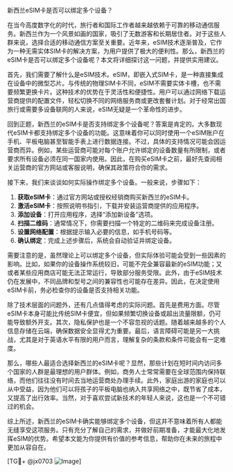 新西兰eSIM卡是否可以绑定多个设备？

在当今高度数字化的时代，旅行者和国际工作者越来越依赖于可靠的移动通信服务。新西兰作为一个风景如画的国家，吸引了无数游客和长期居住者。对于这些人群来说，选择合适的移动通信方案至关重要。近年来，eSIM技术逐渐普及，它作为一种无需实体SIM卡的解决方案，为用户提供了极大的便利性。那么，新西兰的eSIM卡是否可以绑定多个设备呢？本文将详细探讨这一问题，并提供实用建议。

首先，我们需要了解什么是eSIM技术。eSIM，即嵌入式SIM卡，是一种直接集成在设备中的微型芯片。与传统的物理SIM卡不同，eSIM不需要实体卡槽，也不需要频繁更换卡片。这种技术的优势在于灵活性和便捷性。用户可以通过网络下载运营商提供的配置文件，轻松切换不同的网络服务商或更改套餐计划。对于经常出国旅行或需要多设备联网的人来说，eSIM无疑是一个革命性的进步。

回到正题，新西兰的eSIM卡是否支持绑定多个设备呢？答案是肯定的。大多数现代eSIM卡都支持绑定多个设备的功能。这意味着你可以同时使用一个eSIM账户在手机、平板电脑甚至智能手表上进行数据连接。不过，具体的支持情况可能会因运营商而异。例如，某些运营商可能对每个账户允许绑定的设备数量有所限制，或者要求所有设备必须在同一国家内使用。因此，在购买eSIM卡之前，最好先查阅相关运营商的官方网站或客服说明，确保其政策符合你的需求。

接下来，我们来谈谈如何实际操作绑定多个设备。一般来说，步骤如下：

1. **获取eSIM卡**：通过官方网站或授权经销商购买新西兰的eSIM卡。
2. **激活eSIM卡**：按照说明书指引，下载并安装运营商提供的应用程序。
3. **添加设备**：打开应用程序，选择“添加新设备”选项。
4. **扫描二维码**：通常情况下，你需要扫描一个特定的二维码来完成设备注册。
5. **设置网络配置**：根据提示输入必要的信息，如手机号码等。
6. **确认绑定**：完成上述步骤后，系统会自动验证并绑定设备。

需要注意的是，虽然理论上可以绑定多个设备，但实际体验可能会受到一些因素的影响。比如，如果你的设备操作系统较旧，可能不完全兼容最新的eSIM功能；又或者某些应用商店可能无法正常运行，导致部分服务受限。此外，由于eSIM技术仍在发展中，不同品牌和型号之间的兼容性也可能存在差异。因此，在决定使用eSIM卡前，务必检查你的设备是否支持相关功能。

除了技术层面的问题外，还有几点值得考虑的实际问题。首先是费用方面。尽管eSIM卡本身可能比传统SIM卡便宜，但如果频繁切换设备或超出流量限额，仍可能导致额外开支。其次，隐私保护也是一个不容忽视的话题。随着越来越多的个人信息存储在云端，确保数据安全显得尤为重要。最后，语言障碍可能是另一大挑战，尤其是对于英语水平有限的用户而言，理解复杂的条款和条件可能会有一定难度。

那么，哪些人最适合选择新西兰的eSIM卡呢？显然，那些计划在短时间内访问多个国家的人群是最理想的用户群体。例如，商务人士常常需要在全球范围内保持联络，而他们往往没有时间去当地运营商处办理手续。此外，家庭出游的家庭也可以从中受益，因为他们可以将孩子的平板电脑也纳入共享网络之中，既节省了成本，又提高了出行效率。当然，对于喜欢尝试新技术的年轻人来说，这也是一个不可错过的机会。

综上所述，新西兰的eSIM卡确实能够绑定多个设备，但这并不意味着所有人都能无缝享受这项服务。只有充分了解自己的需求，并做好前期准备，才能最大化地发挥eSIM的优势。希望本文能为你提供有价值的参考信息，帮助你在未来的旅程中更加从容自在。

[TG💪+ @jx0703 ![Image](https://github.com/user-attachments/assets/dbca1d08-cadb-493c-b0ec-ad6f7a83f270)]